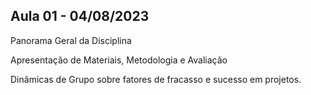 ## Aula 01 - 04/08/2023


Panorama Geral da Disciplina

Apresentação de Materiais, Metodologia e Avaliação

Dinâmicas de Grupo sobre fatores de fracasso e sucesso em projetos.
